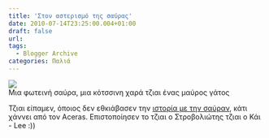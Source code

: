 ```yaml
---
title: 'Στον αστερισμό της σαύρας'
date: 2010-07-14T23:25:00.004+01:00
draft: false
url: 
tags:
  - Blogger Archive
categories: Παλιά
---
```


[![](https://blogger.googleusercontent.com/img/b/R29vZ2xl/AVvXsEjoRfzHcM3XJ9HF65kQ1XlPOpQn62-Or4ThkOQb_md0l5GiC7ErL-lZ5v72Xw-atDpiEEtGTH-_WIxDGfruvY3U0JU6dyB8eGkwBp5qtJXOD7F1HqkQrc3qU2lQiJmL57otl3T1dfBJsUY/s200/Capture+d%E2%80%99%C3%A9cran+2010-07-15+%C3%A0+00.20.07.png)](https://blogger.googleusercontent.com/img/b/R29vZ2xl/AVvXsEjoRfzHcM3XJ9HF65kQ1XlPOpQn62-Or4ThkOQb_md0l5GiC7ErL-lZ5v72Xw-atDpiEEtGTH-_WIxDGfruvY3U0JU6dyB8eGkwBp5qtJXOD7F1HqkQrc3qU2lQiJmL57otl3T1dfBJsUY/s1600/Capture+d%E2%80%99%C3%A9cran+2010-07-15+%C3%A0+00.20.07.png)  
Μια φωτεινή σαύρα, μια κότσσινη χαρά τζιαι ένας μαύρος γάτος  
  
Τζιαι είπαμεν, όποιος δεν εθκιάβασεν την [ιστορία με την σαύραν](http://acerasanthropophorum.blogspot.com/2010/07/blog-post_07.html), κάτι χάννει από τον Aceras. Επιστοποίησεν το τζιαι ο Στροβολιώτης τζιαι ο Κάι - Lee :))
